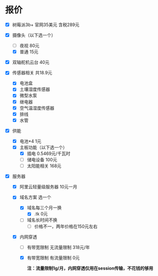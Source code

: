 # 报价

- [x] 树莓派3b+       官网35美元    含税289元

- [x] 摄像头（以下选一个）

  - [ ] 夜视 80元
  - [x] 普通 15元

- [x]  双轴舵机云台 40元

- [x] 传感器相关 共18.9元

  - [x] 电池盒
  - [x] 土壤湿度传感器
  - [x] 微型水泵
  - [x] 继电器
  - [x] 空气温湿度传感器
  - [x] 排线
  - [x] 水管

- [x] 供能

  - [x] 电池*4    1元
  - [x] 主板功能（以下选一个）
    - [x] 插电  0.5469元/千瓦时
    - [ ] 储电设备 100元
    - [ ] 太阳能相关 168元

- [x] 服务器

  - [x] 阿里云轻量级服务器   10元一月

  - [x] 域名方案 选一个

    - [x] 域名每三个月一换
      - [x] .tk 0元
    - [ ] 域名长时间不换
      - [ ] 价格不一，两年价格在150元左右

  - [x] 内网穿透

    - [ ] 有带宽限制 无流量限制  318元/年

    - [x] 有带宽限制 有流量限制 0元

      ​	**注：流量限制1g/月，内网穿透仅用在session传输，不花钱的够用**






